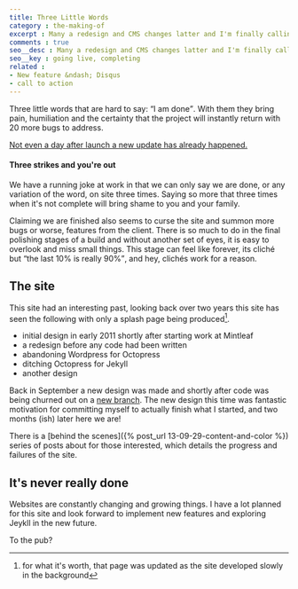```yaml
---
title: Three Little Words
category : the-making-of
excerpt : Many a redesign and CMS changes latter and I'm finally calling this one "done"
comments : true
seo__desc : Many a redesign and CMS changes latter and I'm finally calling this one "done"
seo__key : going live, completing
related :
- New feature &ndash; Disqus
- call to action
---
```

Three little words that are hard to say: <q>I am done</q>. With them they bring pain, humiliation and the certainty that the project will instantly return with 20 more bugs to address.
<!-- /intro -->

<p><ins>Not even a day after launch a <a href="{% post_url 13-11-10-disqus %}">new update</a> has already happened.</ins></p>

#### Three strikes and you're out
We have a running joke at work in that we can only say we are done, or any variation of the word, on site three times. Saying so more that three times when it's not complete will bring shame to you and your family.

Claiming we are finished also seems to curse the site and summon more bugs or worse, features from the client. There is so much to do in the final polishing stages of a build and without another set of eyes, it is easy to overlook and miss small things. This stage can feel like forever, its cliché but <q>the last 10% is really 90%</q>, and hey, clichés work for a reason.

## The site
This site had an interesting past, looking back over two years this site has seen the following with only a splash page being produced[^1].

* initial design in early 2011 shortly after starting work at Mintleaf
* a redesign before any code had been written
* abandoning Wordpress for Octopress
* ditching Octopress for Jekyll
* another design

Back in September a new design was made and shortly after code was being churned out on a [new branch](https://github.com/Piderman/danrleywillyan.com.au/tree/bravo). The new design this time was fantastic motivation for committing myself to actually finish what I started, and two months (ish) later here we are!

There is a [behind the scenes]({% post_url 13-09-29-content-and-color %}) series of posts about for those interested, which details the progress and failures of the site.

## It's never really done
Websites are constantly changing and growing things. I have a lot planned for this site and look forward to implement new features and exploring Jeykll in the new future.

To the pub?

[^1]: for what it's worth, that page was updated as the site developed slowly in the background
